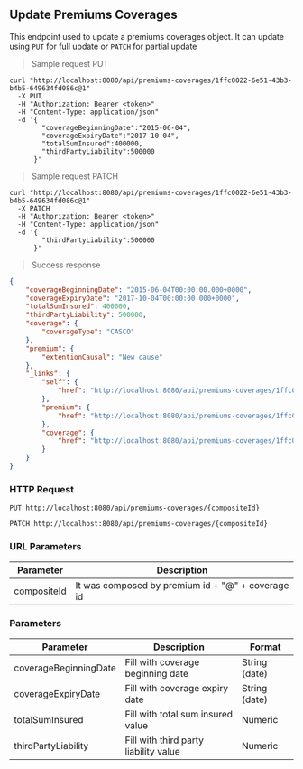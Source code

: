 ## Update Premiums Coverages

This endpoint used to update a premiums coverages object. It can update using <code>PUT</code> for full update or <code>PATCH</code> for partial update

> Sample request PUT

```shell
curl "http://localhost:8080/api/premiums-coverages/1ffc0022-6e51-43b3-b4b5-649634fd086c@1"
  -X PUT
  -H "Authorization: Bearer <token>"
  -H "Content-Type: application/json"
  -d '{
        "coverageBeginningDate":"2015-06-04",
        "coverageExpiryDate":"2017-10-04",
        "totalSumInsured":400000,
        "thirdPartyLiability":500000
      }'
```

> Sample request PATCH

```shell
curl "http://localhost:8080/api/premiums-coverages/1ffc0022-6e51-43b3-b4b5-649634fd086c@1"
  -X PATCH
  -H "Authorization: Bearer <token>"
  -H "Content-Type: application/json"
  -d '{
        "thirdPartyLiability":500000
      }'
```

> Success response

```json
{
    "coverageBeginningDate": "2015-06-04T00:00:00.000+0000",
    "coverageExpiryDate": "2017-10-04T00:00:00.000+0000",
    "totalSumInsured": 400000,
    "thirdPartyLiability": 500000,
    "coverage": {
        "coverageType": "CASCO"
    },
    "premium": {
        "extentionCausal": "New cause"
    },
    "_links": {
        "self": {
            "href": "http://localhost:8080/api/premiums-coverages/1ffc0022-6e51-43b3-b4b5-649634fd086c@1"
        },
        "premium": {
            "href": "http://localhost:8080/api/premiums-coverages/1ffc0022-6e51-43b3-b4b5-649634fd086c@1/premium"
        },
        "coverage": {
            "href": "http://localhost:8080/api/premiums-coverages/1ffc0022-6e51-43b3-b4b5-649634fd086c@1/coverage"
        }
    }
}
```

### HTTP Request

`PUT http://localhost:8080/api/premiums-coverages/{compositeId}`

`PATCH http://localhost:8080/api/premiums-coverages/{compositeId}`

### URL Parameters

Parameter | Description
--------- | -----------
compositeId | It was composed by premium id + "@" + coverage id

### Parameters

Parameter | Description | Format
--------- | ----------- | ------
coverageBeginningDate | Fill with coverage beginning date | String (date)
coverageExpiryDate | Fill with coverage expiry date | String (date)
totalSumInsured | Fill with total sum insured value | Numeric
thirdPartyLiability | Fill with third party liability value | Numeric
